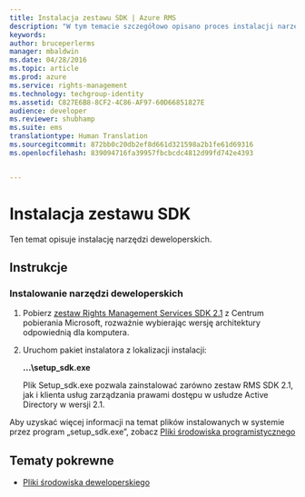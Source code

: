 ```yaml
---
title: Instalacja zestawu SDK | Azure RMS
description: "W tym temacie szczegółowo opisano proces instalacji narzędzi deweloperskich."
keywords: 
author: bruceperlerms
manager: mbaldwin
ms.date: 04/28/2016
ms.topic: article
ms.prod: azure
ms.service: rights-management
ms.technology: techgroup-identity
ms.assetid: C827E6B8-8CF2-4C86-AF97-60D66851827E
audience: developer
ms.reviewer: shubhamp
ms.suite: ems
translationtype: Human Translation
ms.sourcegitcommit: 872bb0c20db2ef8d661d321598a2b1fe61d69316
ms.openlocfilehash: 839094716fa39957fbcbcdc4812d99fd742e4393


---
```


# Instalacja zestawu SDK

Ten temat opisuje instalację narzędzi deweloperskich.

## Instrukcje

### Instalowanie narzędzi deweloperskich

1.  Pobierz [zestaw Rights Management Services SDK 2.1](http://www.microsoft.com/en-us/download/details.aspx?id=38397) z Centrum pobierania Microsoft, rozważnie wybierając wersję architektury odpowiednią dla komputera.
2.  Uruchom pakiet instalatora z lokalizacji instalacji:

    **...\\setup\_sdk.exe**

    Plik Setup\_sdk.exe pozwala zainstalować zarówno zestaw RMS SDK 2.1, jak i klienta usług zarządzania prawami dostępu w usłudze Active Directory w wersji 2.1.

Aby uzyskać więcej informacji na temat plików instalowanych w systemie przez program „setup\_sdk.exe”, zobacz [Pliki środowiska programistycznego](sdk-elements.md)

## Tematy pokrewne

* [Pliki środowiska deweloperskiego](sdk-elements.md)
 

 



<!--HONumber=Jun16_HO4-->


